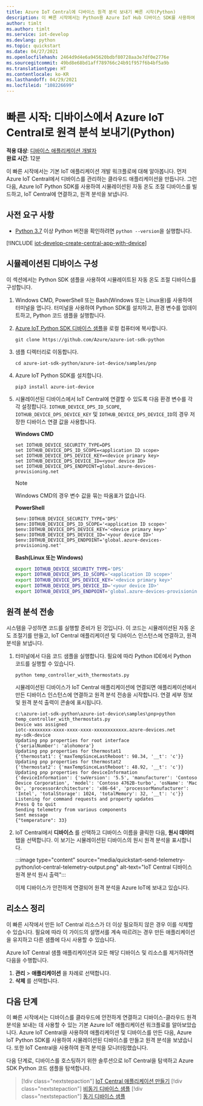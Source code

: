 ```yaml
---
title: Azure IoT Central에 디바이스 원격 분석 보내기 빠른 시작(Python)
description: 이 빠른 시작에서는 Python용 Azure IoT Hub 디바이스 SDK를 사용하여 원격 분석을 디바이스에서 IoT Central로 보냅니다.
author: timlt
ms.author: timlt
ms.service: iot-develop
ms.devlang: python
ms.topic: quickstart
ms.date: 04/27/2021
ms.openlocfilehash: 2464d9d4e6a945620bdbf80728aa3e7df0e2776e
ms.sourcegitcommit: 49bd8e68bd1aff789766c24b91f957f6b4bf5a9b
ms.translationtype: HT
ms.contentlocale: ko-KR
ms.lasthandoff: 04/29/2021
ms.locfileid: "108226699"
---
```

# <a name="quickstart-send-telemetry-from-a-device-to-azure-iot-central-python"></a>빠른 시작: 디바이스에서 Azure IoT Central로 원격 분석 보내기(Python)

**적용 대상**: [디바이스 애플리케이션 개발자](about-iot-develop.md#device-application-development)<br>
**완료 시간**: 12분

이 빠른 시작에서는 기본 IoT 애플리케이션 개발 워크플로에 대해 알아봅니다. 먼저 Azure IoT Central에서 디바이스를 관리하는 클라우드 애플리케이션을 만듭니다. 그런 다음, Azure IoT Python SDK를 사용하여 시뮬레이션된 자동 온도 조절 디바이스를 빌드하고, IoT Central에 연결하고, 원격 분석을 보냅니다.

## <a name="prerequisites"></a>사전 요구 사항
- [Python 3.7](https://www.python.org/downloads/) 이상 Python 버전을 확인하려면 `python --version`을 실행합니다. 

[!INCLUDE [iot-develop-create-central-app-with-device](../../includes/iot-develop-create-central-app-with-device.md)]

## <a name="configure-a-simulated-device"></a>시뮬레이션된 디바이스 구성
이 섹션에서는 Python SDK 샘플을 사용하여 시뮬레이트된 자동 온도 조절 디바이스를 구성합니다.

1. Windows CMD, PowerShell 또는 Bash(Windows 또는 Linux용)를 사용하여 터미널을 엽니다. 터미널을 사용하여 Python SDK를 설치하고, 환경 변수를 업데이트하고, Python 코드 샘플을 실행합니다.

1. [Azure IoT Python SDK 디바이스 샘플](https://github.com/Azure/azure-iot-sdk-python/tree/master/azure-iot-device/samples)을 로컬 컴퓨터에 복사합니다.

    ```console
    git clone https://github.com/Azure/azure-iot-sdk-python
    ```

1. 샘플 디렉터리로 이동합니다.

    ```console
    cd azure-iot-sdk-python/azure-iot-device/samples/pnp
    ```
1. Azure IoT Python SDK를 설치합니다.
    ```console
    pip3 install azure-iot-device
    ```

1. 시뮬레이션된 디바이스에서 IoT Central에 연결할 수 있도록 다음 환경 변수를 각각 설정합니다. `IOTHUB_DEVICE_DPS_ID_SCOPE`, `IOTHUB_DEVICE_DPS_DEVICE_KEY` 및 `IOTHUB_DEVICE_DPS_DEVICE_ID`의 경우 저장한 디바이스 연결 값을 사용합니다.

    **Windows CMD**

    ```console
    set IOTHUB_DEVICE_SECURITY_TYPE=DPS
    set IOTHUB_DEVICE_DPS_ID_SCOPE=<application ID scope>
    set IOTHUB_DEVICE_DPS_DEVICE_KEY=<device primary key>
    set IOTHUB_DEVICE_DPS_DEVICE_ID=<your device ID>
    set IOTHUB_DEVICE_DPS_ENDPOINT=global.azure-devices-provisioning.net
    ```

    > [!NOTE]
    > Windows CMD의 경우 변수 값을 묶는 따옴표가 없습니다.

    **PowerShell**

    ```azurepowershell
    $env:IOTHUB_DEVICE_SECURITY_TYPE='DPS'
    $env:IOTHUB_DEVICE_DPS_ID_SCOPE='<application ID scope>'
    $env:IOTHUB_DEVICE_DPS_DEVICE_KEY='<device primary key>'
    $env:IOTHUB_DEVICE_DPS_DEVICE_ID='<your device ID>'
    $env:IOTHUB_DEVICE_DPS_ENDPOINT='global.azure-devices-provisioning.net'
    ```

    **Bash(Linux 또는 Windows)**

    ```bash
    export IOTHUB_DEVICE_SECURITY_TYPE='DPS'
    export IOTHUB_DEVICE_DPS_ID_SCOPE='<application ID scope>'
    export IOTHUB_DEVICE_DPS_DEVICE_KEY='<device primary key>'
    export IOTHUB_DEVICE_DPS_DEVICE_ID='<your device ID>'
    export IOTHUB_DEVICE_DPS_ENDPOINT='global.azure-devices-provisioning.net' 
    ```

## <a name="send-telemetry"></a>원격 분석 전송
시스템을 구성하면 코드를 실행할 준비가 된 것입니다. 이 코드는 시뮬레이션된 자동 온도 조절기를 만들고, IoT Central 애플리케이션 및 디바이스 인스턴스에 연결하고, 원격 분석을 보냅니다.

1. 터미널에서 다음 코드 샘플을 실행합니다. 필요에 따라 Python IDE에서 Python 코드를 실행할 수 있습니다.
    ```console
    python temp_controller_with_thermostats.py
    ```

    시뮬레이션된 디바이스가 IoT Central 애플리케이션에 연결되면 애플리케이션에서 만든 디바이스 인스턴스에 연결하고 원격 분석 전송을 시작합니다. 연결 세부 정보 및 원격 분석 출력이 콘솔에 표시됩니다. 
    
    ```output
    c:\azure-iot-sdk-python\azure-iot-device\samples\pnp>python temp_controller_with_thermostats.py
    Device was assigned
    iotc-xxxxxxxx-xxxx-xxxx-xxxx-xxxxxxxxxxxx.azure-devices.net
    my-sdk-device
    Updating pnp properties for root interface
    {'serialNumber': 'alohomora'}
    Updating pnp properties for thermostat1
    {'thermostat1': {'maxTempSinceLastReboot': 98.34, '__t': 'c'}}
    Updating pnp properties for thermostat2
    {'thermostat2': {'maxTempSinceLastReboot': 48.92, '__t': 'c'}}
    Updating pnp properties for deviceInformation
    {'deviceInformation': {'swVersion': '5.5', 'manufacturer': 'Contoso Device Corporation', 'model': 'Contoso 4762B-turbo', 'osName': 'Mac Os', 'processorArchitecture': 'x86-64', 'processorManufacturer': 'Intel', 'totalStorage': 1024, 'totalMemory': 32, '__t': 'c'}}
    Listening for command requests and property updates
    Press Q to quit
    Sending telemetry from various components
    Sent message
    {"temperature": 33}
    ```

1. IoT Central에서 **디바이스** 를 선택하고 디바이스 이름을 클릭한 다음, **원시 데이터** 탭을 선택합니다. 이 보기는 시뮬레이션된 디바이스의 원시 원격 분석을 표시합니다. 

    :::image type="content" source="media/quickstart-send-telemetry-python/iot-central-telemetry-output.png" alt-text="IoT Central 디바이스 원격 분석 원시 출력":::
    
    이제 디바이스가 안전하게 연결되어 원격 분석을 Azure IoT에 보내고 있습니다.
    
## <a name="clean-up-resources"></a>리소스 정리
이 빠른 시작에서 만든 IoT Central 리소스가 더 이상 필요하지 않은 경우 이를 삭제할 수 있습니다. 필요에 따라 이 가이드의 설명서를 계속 따르려는 경우 만든 애플리케이션을 유지하고 다른 샘플에 다시 사용할 수 있습니다.

Azure IoT Central 샘플 애플리케이션과 모든 해당 디바이스 및 리소스를 제거하려면 다음을 수행합니다.
1. **관리** > **애플리케이션** 을 차례로 선택합니다.
1. **삭제** 를 선택합니다.

## <a name="next-steps"></a>다음 단계

이 빠른 시작에서는 디바이스를 클라우드에 안전하게 연결하고 디바이스-클라우드 원격 분석을 보내는 데 사용할 수 있는 기본 Azure IoT 애플리케이션 워크플로를 알아보았습니다. Azure IoT Central을 사용하여 애플리케이션 및 디바이스를 만든 다음, Azure IoT Python SDK를 사용하여 시뮬레이션된 디바이스를 만들고 원격 분석을 보냈습니다. 또한 IoT Central을 사용하여 원격 분석을 모니터링했습니다.

다음 단계로, 디바이스를 호스팅하기 위한 솔루션으로 IoT Central을 탐색하고 Azure SDK Python 코드 샘플을 탐색합니다.

> [!div class="nextstepaction"]
> [IoT Central 애플리케이션 만들기](../iot-central/core/quick-deploy-iot-central.md)
> [!div class="nextstepaction"]
> [비동기 디바이스 샘플](https://github.com/Azure/azure-iot-sdk-python/tree/master/azure-iot-device/samples/async-hub-scenarios)
> [!div class="nextstepaction"]
> [동기 디바이스 샘플](https://github.com/Azure/azure-iot-sdk-python/tree/master/azure-iot-device/samples/sync-samples)

